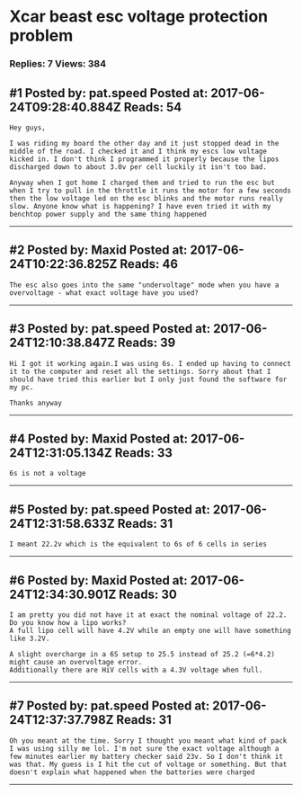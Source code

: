 # Xcar beast esc voltage protection problem

### Replies: 7 Views: 384

## \#1 Posted by: pat.speed Posted at: 2017-06-24T09:28:40.884Z Reads: 54

```
Hey guys, 

I was riding my board the other day and it just stopped dead in the middle of the road. I checked it and I think my escs low voltage kicked in. I don't think I programmed it properly because the lipos discharged down to about 3.0v per cell luckily it isn't too bad.

Anyway when I got home I charged them and tried to run the esc but when I try to pull in the throttle it runs the motor for a few seconds then the low voltage led on the esc blinks and the motor runs really slow. Anyone know what is happening? I have even tried it with my benchtop power supply and the same thing happened
```

---
## \#2 Posted by: Maxid Posted at: 2017-06-24T10:22:36.825Z Reads: 46

```
The esc also goes into the same "undervoltage" mode when you have a overvoltage - what exact voltage have you used?
```

---
## \#3 Posted by: pat.speed Posted at: 2017-06-24T12:10:38.847Z Reads: 39

```
Hi I got it working again.I was using 6s. I ended up having to connect it to the computer and reset all the settings. Sorry about that I should have tried this earlier but I only just found the software for my pc. 

Thanks anyway
```

---
## \#4 Posted by: Maxid Posted at: 2017-06-24T12:31:05.134Z Reads: 33

```
6s is not a voltage
```

---
## \#5 Posted by: pat.speed Posted at: 2017-06-24T12:31:58.633Z Reads: 31

```
I meant 22.2v which is the equivalent to 6s of 6 cells in series
```

---
## \#6 Posted by: Maxid Posted at: 2017-06-24T12:34:30.901Z Reads: 30

```
I am pretty you did not have it at exact the nominal voltage of 22.2.
Do you know how a lipo works?
A full lipo cell will have 4.2V while an empty one will have something like 3.2V.

A slight overcharge in a 6S setup to 25.5 instead of 25.2 (=6*4.2) might cause an overvoltage error.
Additionally there are HiV cells with a 4.3V voltage when full.
```

---
## \#7 Posted by: pat.speed Posted at: 2017-06-24T12:37:37.798Z Reads: 31

```
Oh you meant at the time. Sorry I thought you meant what kind of pack I was using silly me lol. I'm not sure the exact voltage although a few minutes earlier my battery checker said 23v. So I don't think it was that. My guess is I hit the cut of voltage or something. But that doesn't explain what happened when the batteries were charged
```

---
